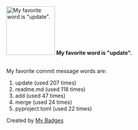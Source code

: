 <img src="https://my-badges.github.io/my-badges/favorite-word.png" alt="My favorite word is &quot;update&quot;." title="My favorite word is &quot;update&quot;." width="128">
<strong>My favorite word is &quot;update&quot;.</strong>
<br><br>

My favorite commit message words are:

1. update (used 207 times)
2. readme.md (used 118 times)
3. add (used 47 times)
4. merge (used 24 times)
5. pyproject.toml (used 22 times)


Created by <a href="https://github.com/my-badges/my-badges">My Badges</a>